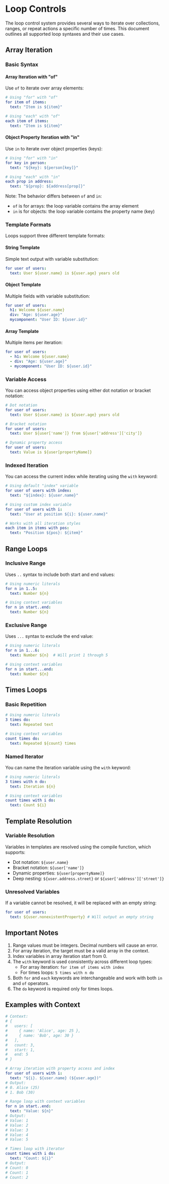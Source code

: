 # Loop Controls

The loop control system provides several ways to iterate over collections, ranges, or repeat actions a specific number of times. This document outlines all supported loop syntaxes and their use cases.

## Array Iteration

### Basic Syntax

#### Array Iteration with "of"
Use `of` to iterate over array elements:
```yaml
# Using "for" with "of"
for item of items:
  text: "Item is ${item}"

# Using "each" with "of"
each item of items:
  text: "Item is ${item}"
```

#### Object Property Iteration with "in"
Use `in` to iterate over object properties (keys):
```yaml
# Using "for" with "in"
for key in person:
  text: "${key}: ${person[key]}"

# Using "each" with "in"
each prop in address:
  text: "${prop}: ${address[prop]}"
```

Note: The behavior differs between `of` and `in`:
- `of` is for arrays: the loop variable contains the array element
- `in` is for objects: the loop variable contains the property name (key)

### Template Formats
Loops support three different template formats:

#### String Template
Simple text output with variable substitution:
```yaml
for user of users:
  text: User ${user.name} is ${user.age} years old
```

#### Object Template
Multiple fields with variable substitution:
```yaml
for user of users:
  h1: Welcome ${user.name}
  div: "Age: ${user.age}"
  mycomponent: "User ID: ${user.id}"
```

#### Array Template
Multiple items per iteration:
```yaml
for user of users:
  - h1: Welcome ${user.name}
  - div: "Age: ${user.age}"
  - mycomponent: "User ID: ${user.id}"
```

### Variable Access
You can access object properties using either dot notation or bracket notation:
```yaml
# Dot notation
for user of users:
  text: User ${user.name} is ${user.age} years old

# Bracket notation
for user of users:
  text: User ${user['name']} from ${user['address']['city']}

# Dynamic property access
for user of users:
  text: Value is ${user[propertyName]}
```

### Indexed Iteration
You can access the current index while iterating using the `with` keyword:
```yaml
# Using default "index" variable
for user of users with index:
  text: "${index}: ${user.name}"

# Using custom index variable
for user of users with i:
  text: "User at position ${i}: ${user.name}"

# Works with all iteration styles
each item in items with pos:
  text: "Position ${pos}: ${item}"
```

## Range Loops

### Inclusive Range
Uses `..` syntax to include both start and end values:
```yaml
# Using numeric literals
for n in 1..5:
  text: Number ${n}

# Using context variables
for n in start..end:
  text: Number ${n}
```

### Exclusive Range
Uses `...` syntax to exclude the end value:
```yaml
# Using numeric literals
for n in 1...6:
  text: Number ${n}  # Will print 1 through 5

# Using context variables
for n in start...end:
  text: Number ${n}
```

## Times Loops

### Basic Repetition
```yaml
# Using numeric literals
3 times do:
  text: Repeated text

# Using context variables
count times do:
  text: Repeated ${count} times
```

### Named Iterator
You can name the iteration variable using the `with` keyword:
```yaml
# Using numeric literals
3 times with n do:
  text: Iteration ${n}

# Using context variables
count times with i do:
  text: Count ${i}
```

## Template Resolution

### Variable Resolution
Variables in templates are resolved using the compile function, which supports:
- Dot notation: `${user.name}`
- Bracket notation: `${user['name']}`
- Dynamic properties: `${user[propertyName]}`
- Deep nesting: `${user.address.street}` or `${user['address']['street']}`

### Unresolved Variables
If a variable cannot be resolved, it will be replaced with an empty string:
```yaml
for user of users:
  text: ${user.nonexistentProperty} # Will output an empty string
```

## Important Notes

1. Range values must be integers. Decimal numbers will cause an error.
2. For array iteration, the target must be a valid array in the context.
3. Index variables in array iteration start from 0.
4. The `with` keyword is used consistently across different loop types:
   - For array iteration: `for item of items with index`
   - For times loops: `5 times with n do`
5. Both `for` and `each` keywords are interchangeable and work with both `in` and `of` operators.
6. The `do` keyword is required only for times loops.

## Examples with Context

```yaml
# Context:
# {
#   users: [
#     { name: 'Alice', age: 25 },
#     { name: 'Bob', age: 30 }
#   ],
#   count: 3,
#   start: 1,
#   end: 5
# }

# Array iteration with property access and index
for user of users with i:
  text: "${i}. ${user.name} (${user.age})"
# Output:
# 0. Alice (25)
# 1. Bob (30)

# Range loop with context variables
for n in start..end:
  text: "Value: ${n}"
# Output:
# Value: 1
# Value: 2
# Value: 3
# Value: 4
# Value: 5

# Times loop with iterator
count times with i do:
  text: "Count: ${i}"
# Output:
# Count: 0
# Count: 1
# Count: 2
```
